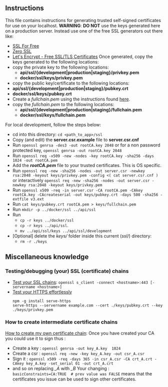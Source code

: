 ## Instructions
This file contains instructions for generating trusted self-signed certificates for use on your localhost.
**WARNING**: **DO NOT** use the keys generated here on a production server.
Instead use one of the free SSL generators out there like:
- [SSL For Free](sslforfree.com)
- [Zero SSL](zerossl.com)
- [Let's Encrypt - Free SSL/TLS Certificates](letsencrypt.org)
Once generated, copy the keys generated to the following locations:
- copy the private key to the following locations:
    - **api/ssl/{development|production|staging}/privkey.pem**
    - **docker/ssl/keys/privkey.pem**
- copy the public key/certificate to the following locations:
 - **api/ssl/{development|production|staging}/pubkey.crt**
 - **docker/ssl/keys/pubkey.crt**
- Create a *fullchain.pem* using the instructions found <a href="creating-a-fullchain-ca-bundle.md">here</a>.
- copy the *fullchain.pem* to the following locations:
    - **api/ssl/{development|production|staging}/fullchain.pem**
    - **docker/ssl/keys/fullchain.pem**

For local development, follow the steps below:
- cd into this directory: `cd <path_to_app>/ssl`
- Copy (and edit) the **server.csr.example** file to **server.csr.cnf**
- Run `openssl genrsa -des3 -out rootCA.key 2048` or
  for a non password protected key, `openssl genrsa -out rootCA.key 2048`
- Run `openssl req -x509 -new -nodes -key rootCA.key -sha256 -days 1024 -out rootCA.pem`
- Add the ***rootCA.pem*** file to your trusted certificates. This is OS specific.
- Run `openssl req -new -sha256 -nodes -out server.csr -newkey rsa:2048 -keyout keys/privkey.pem -config <( cat server.csr.cnf )`
  or interactively `openssl req -new -sha256 -nodes -out server.csr -newkey rsa:2048 -keyout keys/privkey.pem`
- Run `openssl x509 -req -in server.csr -CA rootCA.pem -CAkey rootCA.key -CAcreateserial -out keys/pubkey.crt -days 500 -sha256 -extfile v3.ext`
- Run `cat keys/pubkey.crt rootCA.pem > keys/fullchain.pem`
- Run `mkdir -p ../docker/ssl ../api/ssl`
- Run
    - `cp -r keys ../docker/ssl`
    - `cp -r keys ../api/ssl`.
    - `mv ../api/ssl/keys ../api/ssl/development`
- [Optional] delete the *keys/* folder inside this current (*ssl/*) directory:
    - `rm -r ./keys`

## Miscellaneous knowledge
### Testing/debugging (your) SSL (certificate) chains
- [Test your SSL chains](https://serverfault.com/a/663692/441965):
  `openssl s_client -connect <hostname>:443 [-servername <hostname>]`
- [Test your HTTPS effortlessly ](https://www.npmjs.com/package/ssl-root-cas)
  ```
  npm -g install serve-https
  serve-https --servername example.com --cert ./keys/pubkey.crt --key ./keys/privkey.pem
  ```

### How to create intermediate certificate chains
[How to create my own certificate chain](https://superuser.com/a/418429/867025):
Once you have created your CA you could use it to sign thus :
- Create a key : `openssl genrsa -out key_A.key  1024`
- Create a csr : `openssl req -new -key key_A.key -out csr_A.csr`
- Sign it : `openssl x509 -req -days 365 -in csr_A.csr -CA crt_A.crt -CAkey key_A.key -set_serial 01 -out crt_A.crt`
- and so on replacing *_A* with *_B*
Your changing : `basicConstraints=CA:TRUE  # prev value was FALSE`
means that the certificates you issue can be used to sign other certificates.
